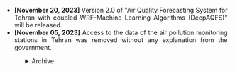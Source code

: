 <p>
    <ul>
        <li align="justify"><b class="news-date">[November 20, 2023]</b> Version 2.0 of "Air Quality Forecasting System for Tehran with coupled WRF-Machine Learning Algorithms (DeepAQFS)" will be released.</li>
        <li align="justify"><b class="news-date">[November 05, 2023]</b> Access to the data of the air pollution monitoring stations in Tehran was removed without any explanation from the government.</li>
    <ul>
</p>

<!-- This section will be used as an archive manager-->
<details>
<summary>Archive</summary>
    <!--p>
    <li align="justify">Epcot is a theme park at Walt Disney World Resort featuring exciting attractions, international pavilions, award-winning fireworks and seasonal special events.</li>
    </p-->
</details>